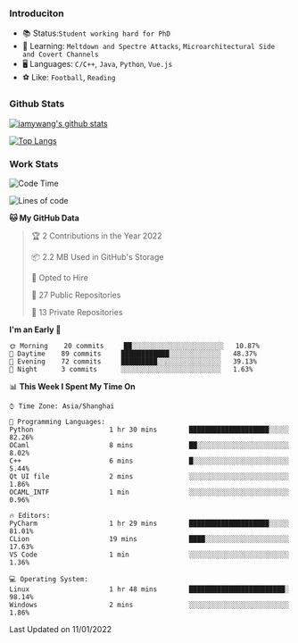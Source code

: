 ### Introduciton

- 📚 Status:`Student working hard for PhD`
- 🔎 Learning: `Meltdown and Spectre Attacks`, `Microarchitectural Side and Covert Channels`
- 🖥️ Languages: `C/C++`, `Java`, `Python`, `Vue.js`
- ⚽ Like: `Football`, `Reading`

### Github Stats

[![iamywang's github stats](https://github-readme-stats.vercel.app/api?username=iamywang&count_private=true&show_icons=true)]()

[![Top Langs](https://github-readme-stats.vercel.app/api/top-langs/?username=iamywang&layout=compact)]()

### Work Stats

<!--START_SECTION:waka-->
![Code Time](http://img.shields.io/badge/Code%20Time-69%20hrs%2047%20mins-blue)

![Lines of code](https://img.shields.io/badge/From%20Hello%20World%20I%27ve%20Written-538%20Thousand%20lines%20of%20code-blue)

**🐱 My GitHub Data** 

> 🏆 2 Contributions in the Year 2022
 > 
> 📦 2.2 MB Used in GitHub's Storage 
 > 
> 💼 Opted to Hire
 > 
> 📜 27 Public Repositories 
 > 
> 🔑 13 Private Repositories  
 > 
**I'm an Early 🐤** 

```text
🌞 Morning    20 commits     ██░░░░░░░░░░░░░░░░░░░░░░░   10.87% 
🌆 Daytime    89 commits     ████████████░░░░░░░░░░░░░   48.37% 
🌃 Evening    72 commits     █████████░░░░░░░░░░░░░░░░   39.13% 
🌙 Night      3 commits      ░░░░░░░░░░░░░░░░░░░░░░░░░   1.63%

```


📊 **This Week I Spent My Time On** 

```text
⌚︎ Time Zone: Asia/Shanghai

💬 Programming Languages: 
Python                   1 hr 30 mins        ████████████████████░░░░░   82.26% 
OCaml                    8 mins              ██░░░░░░░░░░░░░░░░░░░░░░░   8.02% 
C++                      6 mins              █░░░░░░░░░░░░░░░░░░░░░░░░   5.44% 
Qt UI file               2 mins              ░░░░░░░░░░░░░░░░░░░░░░░░░   1.86% 
OCAML_INTF               1 min               ░░░░░░░░░░░░░░░░░░░░░░░░░   0.96%

🔥 Editors: 
PyCharm                  1 hr 29 mins        ████████████████████░░░░░   81.01% 
CLion                    19 mins             ████░░░░░░░░░░░░░░░░░░░░░   17.63% 
VS Code                  1 min               ░░░░░░░░░░░░░░░░░░░░░░░░░   1.36%

💻 Operating System: 
Linux                    1 hr 48 mins        ████████████████████████░   98.14% 
Windows                  2 mins              ░░░░░░░░░░░░░░░░░░░░░░░░░   1.86%

```


 Last Updated on 11/01/2022
<!--END_SECTION:waka-->
